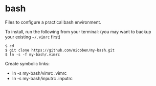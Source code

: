 # bash

Files to configure a practical bash environment.

To install, run the following from your terminal: (you may want to backup your
existing `~/.vimrc` first)

```
$ cd
$ git clone https://github.com/nicoben/my-bash.git
$ ln -s -f my-bash/.vimrc
```
Create symbolic links:
- ln -s my-bash/vimrc .vimrc
- ln -s my-bash/inputrc .inputrc
